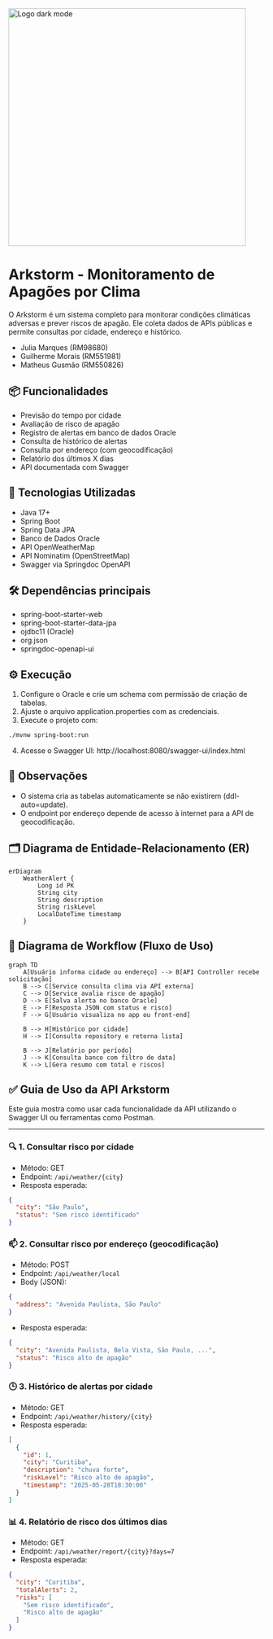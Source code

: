 <img width="467" alt="Logo dark mode" src="https://github.com/user-attachments/assets/169be40e-8e44-41ee-be43-e73022479cd7" />

# Arkstorm - Monitoramento de Apagões por Clima

O Arkstorm é um sistema completo para monitorar condições climáticas adversas e prever riscos de apagão. Ele coleta dados de APIs públicas e permite consultas por cidade, endereço e histórico.

- Julia Marques (RM98680)
- Guilherme Morais (RM551981)
- Matheus Gusmão (RM550826)

## 📦 Funcionalidades

- Previsão do tempo por cidade
- Avaliação de risco de apagão
- Registro de alertas em banco de dados Oracle
- Consulta de histórico de alertas
- Consulta por endereço (com geocodificação)
- Relatório dos últimos X dias
- API documentada com Swagger

## 🚀 Tecnologias Utilizadas

- Java 17+
- Spring Boot
- Spring Data JPA
- Banco de Dados Oracle
- API OpenWeatherMap
- API Nominatim (OpenStreetMap)
- Swagger via Springdoc OpenAPI

## 🛠️ Dependências principais

- spring-boot-starter-web
- spring-boot-starter-data-jpa
- ojdbc11 (Oracle)
- org.json
- springdoc-openapi-ui

## ⚙️ Execução

1. Configure o Oracle e crie um schema com permissão de criação de tabelas.
2. Ajuste o arquivo application.properties com as credenciais.
3. Execute o projeto com:

```bash
./mvnw spring-boot:run
```
4. Acesse o Swagger UI:
http://localhost:8080/swagger-ui/index.html

## 📌 Observações

- O sistema cria as tabelas automaticamente se não existirem (ddl-auto=update).
- O endpoint por endereço depende de acesso à internet para a API de geocodificação.

## 🗂️ Diagrama de Entidade-Relacionamento (ER)

```mermaid
erDiagram
    WeatherAlert {
        Long id PK
        String city
        String description
        String riskLevel
        LocalDateTime timestamp
    }
```

## 🔁 Diagrama de Workflow (Fluxo de Uso)

```mermaid
graph TD
    A[Usuário informa cidade ou endereço] --> B[API Controller recebe solicitação]
    B --> C[Service consulta clima via API externa]
    C --> D[Service avalia risco de apagão]
    D --> E[Salva alerta no banco Oracle]
    E --> F[Resposta JSON com status e risco]
    F --> G[Usuário visualiza no app ou front-end]

    B --> H[Histórico por cidade]
    H --> I[Consulta repository e retorna lista]

    B --> J[Relatório por período]
    J --> K[Consulta banco com filtro de data]
    K --> L[Gera resumo com total e riscos]
```

## ✅ Guia de Uso da API Arkstorm

Este guia mostra como usar cada funcionalidade da API utilizando o Swagger UI ou ferramentas como Postman.

---

### 🔍 1. Consultar risco por cidade

- Método: GET  
- Endpoint: `/api/weather/{city}` 
- Resposta esperada:
```json
{
  "city": "São Paulo",
  "status": "Sem risco identificado"
}
```

### 📫 2. Consultar risco por endereço (geocodificação)

- Método: POST
- Endpoint: `/api/weather/local`
- Body (JSON):
```json
{
  "address": "Avenida Paulista, São Paulo"
}
```
- Resposta esperada:
```json
{
  "city": "Avenida Paulista, Bela Vista, São Paulo, ...",
  "status": "Risco alto de apagão"
}
```
### 🕒 3. Histórico de alertas por cidade

- Método: GET
- Endpoint: `/api/weather/history/{city}`
- Resposta esperada:
```json
[
  {
    "id": 1,
    "city": "Curitiba",
    "description": "chuva forte",
    "riskLevel": "Risco alto de apagão",
    "timestamp": "2025-05-28T18:30:00"
  }
]
```
### 📊 4. Relatório de risco dos últimos dias

- Método: GET
- Endpoint: `/api/weather/report/{city}?days=7`
- Resposta esperada:
```json
{
  "city": "Curitiba",
  "totalAlerts": 2,
  "risks": [
    "Sem risco identificado",
    "Risco alto de apagão"
  ]
}
```

